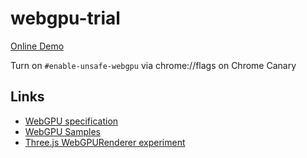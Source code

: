 # webgpu-trial

[Online Demo](https://takahirox.github.io/webgpu-trial/index.html)

Turn on `#enable-unsafe-webgpu` via chrome://flags on Chrome Canary

## Links

- [WebGPU specification](https://gpuweb.github.io/gpuweb/)
- [WebGPU Samples](https://github.com/austinEng/webgpu-samples)
- [Three.js WebGPURenderer experiment](https://github.com/takahirox/THREE.WebGPURenderer)

